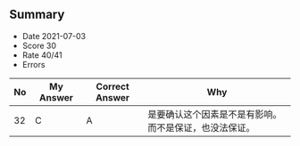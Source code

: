 ## Summary
- Date 2021-07-03
- Score 30
- Rate 40/41
- Errors


| No | My Answer | Correct Answer | Why |
|----|-----------|----------------|-----|
|32| C| A|是要确认这个因素是不是有影响。而不是保证，也没法保证。 |
